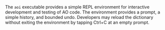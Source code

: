 
The `aoi` executable provides a simple REPL environment for interactive development and testing of AO code. The environment provides a prompt, a simple history, and bounded undo. Developers may reload the dictionary without exiting the environment by tapping Ctrl+C at an empty prompt.
